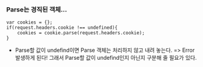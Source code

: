 ### Parse는 경직된 객체...

```
var cookies = {};
if(request.headers.cookie !== undefined){
	cookies = cookie.parse(request.headers.cookie);
}
```

* Parse할 값이 undefind이면 Parse 객체는 처리하지 않고 내려 놓는다. => Error 발생하게 된다!
  그래서 Parse할 값이 undefind인지 아닌지 구분해 줄 필요가 있다.